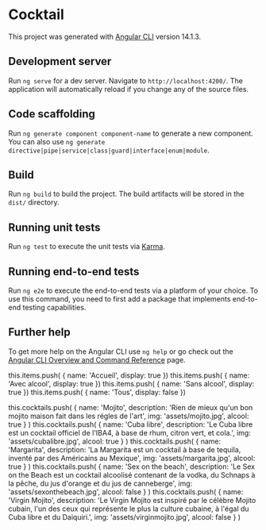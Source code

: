 # Cocktail

This project was generated with [Angular CLI](https://github.com/angular/angular-cli) version 14.1.3.

## Development server

Run `ng serve` for a dev server. Navigate to `http://localhost:4200/`. The application will automatically reload if you change any of the source files.

## Code scaffolding

Run `ng generate component component-name` to generate a new component. You can also use `ng generate directive|pipe|service|class|guard|interface|enum|module`.

## Build

Run `ng build` to build the project. The build artifacts will be stored in the `dist/` directory.

## Running unit tests

Run `ng test` to execute the unit tests via [Karma](https://karma-runner.github.io).

## Running end-to-end tests

Run `ng e2e` to execute the end-to-end tests via a platform of your choice. To use this command, you need to first add a package that implements end-to-end testing capabilities.

## Further help

To get more help on the Angular CLI use `ng help` or go check out the [Angular CLI Overview and Command Reference](https://angular.io/cli) page.

this.items.push( { name: 'Accueil', display: true })
this.items.push( { name: 'Avec alcool', display: true })
this.items.push( { name: 'Sans alcool', display: true })
this.items.push( { name: 'Tous', display: false })

this.cocktails.push( { name: 'Mojito', description: 'Rien de mieux qu\'un bon mojito maison fait dans les régles de l\'art', img: 'assets/mojito.jpg', alcool: true } )
this.cocktails.push( { name: 'Cuba libre', description: 'Le Cuba libre est un cocktail officiel de l\'IBA4, à base de rhum, citron vert, et cola.', img: 'assets/cubalibre.jpg', alcool: true } )
this.cocktails.push( { name: 'Margarita', description: 'La Margarita est un cocktail à base de tequila, inventé par des Américains au Mexique', img: 'assets/margarita.jpg', alcool: true } )
this.cocktails.push( { name: 'Sex on the beach', description: 'Le Sex on the Beach est un cocktail alcoolisé contenant de la vodka, du Schnaps à la pêche, du jus d'orange et du jus de canneberge', img: 'assets/sexonthebeach.jpg', alcool: false } )
this.cocktails.push( { name: 'Virgin Mojito', description: 'Le Virgin Mojito est inspiré par le célèbre Mojito cubain, l\'un des ceux qui représente le plus la culture cubaine, à l\'égal du Cuba libre et du Daiquiri.', img: 'assets/virginmojito.jpg', alcool: false } )

